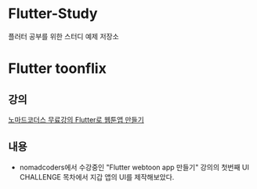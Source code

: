 # Flutter-Study
플러터 공부를 위한 스터디 예제 저장소

# Flutter toonflix
## 강의
[노마드코더스 무료강의 Flutter로 웹툰앱 만들기](https://nomadcoders.co](https://nomadcoders.co/flutter-for-beginners))

## 내용
- nomadcoders에서 수강중인 "Flutter webtoon app 만들기" 강의의 첫번째 UI CHALLENGE 목차에서 지갑 앱의 UI를 제작해보았다.
